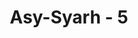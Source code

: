 ---
title: "Asy-Syarh - 5"
no: 5
arabic_no: ٥
ayah: فَاِنَّ مَعَ الْعُسْرِ يُسْرًاۙ
translation: "Maka sesungguhnya beserta kesulitan ada kemudahan,"
tafsir: "Dalam ayat ini, Allah mengungkapkan bahwa sesungguhnya di dalam setiap kesempitan, terdapat kelapangan, dan di dalam setiap kekurangan sarana untuk mencapai suatu keinginan, terdapat pula jalan keluar. Namun demikian, dalam usaha untuk meraih sesuatu itu harus tetap berpegang pada kesabaran dan tawakal kepada Allah. Ini adalah sifat Nabi saw, baik sebelum beliau diangkat menjadi rasul maupun sesudahnya, ketika beliau terdesak menghadapi tantangan kaumnya.\n\nWalaupun demikian, beliau tidak pernah gelisah dan tidak pula mengubah tujuan, tetapi beliau bersabar menghadapi kejahatan kaumnya dan terus menjalankan dakwah sambil berserah diri dengan tawakal kepada Allah dan mengharap pahala daripada-Nya. Begitulah keadaan Nabi saw sejak permulaan dakwahnya. Pada akhirnya, Allah memberikan kepadanya pendukung-pendukung yang mencintai beliau sepenuh hati dan bertekad untuk menjaga diri pribadi beliau dan agama yang dibawanya. Mereka yakin bahwa hidup mereka tidak akan sempurna kecuali dengan menghancurleburkan segala sendi kemusyrikan dan kekufuran. Lalu mereka bersedia menebus pahala dan nikmat yang disediakan di sisi Allah bagi orang-orang yang berjihad pada jalan-Nya dengan jiwa, harta, dan semua yang mereka miliki. Dengan demikian, mereka sanggup menghancurkan kubu-kubu pertahanan raja-raja Persi dan Romawi.\n\nAyat tersebut seakan-akan menyatakan bahwa bila keadaan telah terlalu gawat, maka dengan sendirinya kita ingin keluar dengan selamat dari kesusahan tersebut dengan melalui segala jalan yang dapat ditempuh, sambil bertawakal kepada Allah. Dengan demikian, kemenangan bisa tercapai walau bagaimanapun hebatnya rintangan dan cobaan yang dihadapi.\n\nDengan ini pula, Allah memberitahukan kepada Nabi Muhammad bahwa keadaannya akan berubah dari miskin menjadi kaya, dari tidak mempunyai teman sampai mempunyai saudara yang banyak dan dari kebencian kaumnya kepada kecintaan yang tidak ada taranya."
---